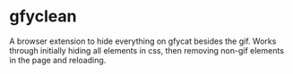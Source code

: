 # gfyclean
A browser extension to hide everything on gfycat besides the gif. 
Works through initially hiding all elements in css, then removing non-gif elements in the page and reloading.
